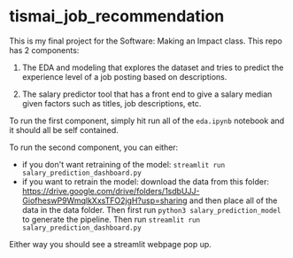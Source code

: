# tismai_job_recommendation

This is my final project for the Software: Making an Impact class. This repo has 2 components:

1. The EDA and modeling that explores the dataset and tries to predict the experience level of a job posting based on descriptions. 

2. The salary predictor tool that has a front end to give a salary median given factors such as titles, job descriptions, etc.

To run the first component, simply hit run all of the ```eda.ipynb``` notebook and it should all be self contained. 

To run the second component, you can either:
- if you don't want retraining of the model: ```streamlit run salary_prediction_dashboard.py```
- if you want to retrain the model: download the data from this folder: https://drive.google.com/drive/folders/1sdbUJJ-GiofheswP9WmqlkXxsTFO2jgH?usp=sharing and then place all of the data in the data folder. Then first run ```python3 salary_prediction_model``` to generate the pipeline. Then run ```streamlit run salary_prediction_dashboard.py```

Either way you should see a streamlit webpage pop up. 



